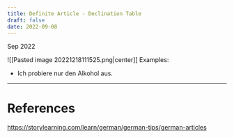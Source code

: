 ```yaml
---
title: Definite Article - Declination Table
draft: false
date: 2022-09-08
---
```


Sep 2022
  

![[Pasted image 20221218111525.png|center]]
Examples:
- Ich probiere nur den Alkohol aus.

---
# References
https://storylearning.com/learn/german/german-tips/german-articles